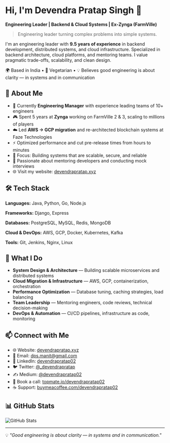 # Hi, I'm Devendra Pratap Singh 👋

**Engineering Leader | Backend & Cloud Systems | Ex-Zynga (FarmVille)**

> Engineering leader turning complex problems into simple systems.

I'm an engineering leader with **9.5 years of experience** in backend development, distributed systems, and cloud infrastructure. Specialized in backend architecture, cloud platforms, and mentoring teams. I value pragmatic trade-offs, scalability, and clean design.

🌍 Based in India • 🌱 Vegetarian • 💡 Believes good engineering is about clarity — in systems and in communication

## 🚀 About Me

- 💼 Currently **Engineering Manager** with experience leading teams of 10+ engineers
- 🎮 Spent 5 years at **Zynga** working on FarmVille 2 & 3, scaling to millions of players
- ☁️ Led **AWS → GCP migration** and re-architected blockchain systems at Faze Technologies
- ⚡ Optimized performance and cut pre-release times from hours to minutes
- 🎯 Focus: Building systems that are scalable, secure, and reliable
- 📝 Passionate about mentoring developers and conducting mock interviews
- 🌐 Visit my website: [devendrapratap.xyz](https://devendrapratap.xyz)

## 🛠️ Tech Stack

**Languages:** Java, Python, Go, Node.js

**Frameworks:** Django, Express

**Databases:** PostgreSQL, MySQL, Redis, MongoDB

**Cloud & DevOps:** AWS, GCP, Docker, Kubernetes, Kafka

**Tools:** Git, Jenkins, Nginx, Linux

## 💼 What I Do

- **System Design & Architecture** — Building scalable microservices and distributed systems
- **Cloud Migration & Infrastructure** — AWS, GCP, containerization, orchestration
- **Performance Optimization** — Database tuning, caching strategies, load balancing
- **Team Leadership** — Mentoring engineers, code reviews, technical decision-making
- **DevOps & Automation** — CI/CD pipelines, infrastructure as code, monitoring

## 📫 Connect with Me

- 🌐 Website: [devendrapratap.xyz](https://devendrapratap.xyz)
- 📧 Email: dps.manit@gmail.com
- 💼 LinkedIn: [devendrapratap02](https://linkedin.com/in/devendrapratap02)
- 🐦 Twitter: [@_devendrapratap](https://twitter.com/_devendrapratap)
- ✍️ Medium: [@devendrapratap02](https://medium.com/@devendrapratap02)
- 📅 Book a call: [topmate.io/devendrapratap02](https://topmate.io/devendrapratap02)
- ☕ Support: [buymeacoffee.com/devendrapratap02](https://buymeacoffee.com/devendrapratap02)

## 📊 GitHub Stats

![GitHub Stats](https://github-readme-stats.vercel.app/api?username=devendrapratap02&show_icons=true&theme=radical)

---

💡 *"Good engineering is about clarity — in systems and in communication."*